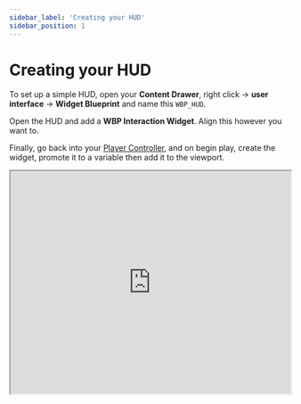 ```yaml
---
sidebar_label: 'Creating your HUD'
sidebar_position: 1
---
```


# Creating your HUD

To set up a simple HUD, open your **Content Drawer**, right click -> **user interface** -> **Widget Blueprint** and name this `WBP_HUD`.

Open the HUD and add a **WBP Interaction Widget**. Align this however you want to.

Finally, go back into your [Player Controller](../../player-controller/index.md), and on begin play, create the widget, promote it to a variable then add it to the viewport.

<iframe src="https://blueprintue.com/render/zpfvq3f1/" width="100%" height="400" scrolling="no" allowfullscreen></iframe>